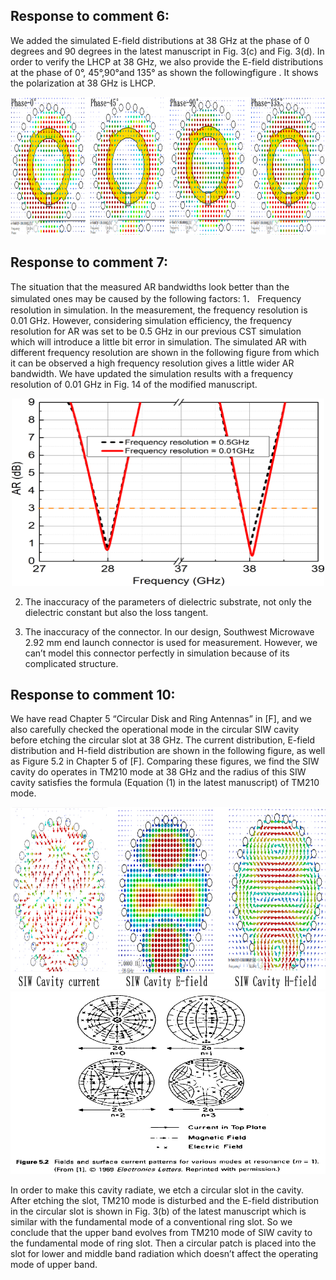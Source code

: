## Response to comment 6:
We added the simulated E-field distributions at 38 GHz at the phase of 0 degrees and 90 degrees in the latest manuscript in Fig. 3(c) and Fig. 3(d). In order to verify the LHCP at 38 GHz, we also provide the E-field distributions at the phase of 0°, 45°,90°and 135° as shown the followingfigure . It shows the polarization at 38 GHz is LHCP.<div align=center><img src="https://github.com/dannychk/A-Millimeter-Wave-Triple-band-SIW-Antenna-with-Dual-sense-Circular-Polarization/blob/master/Response to Reviewer 1/Upper_band_LHCP.png" width="850" height="220" /></div>

## Response to comment 7:
 The situation that the measured AR bandwidths look better than the simulated ones may be caused by the following factors:
1．	Frequency resolution in simulation. In the measurement, the frequency resolution is 0.01 GHz. However, considering simulation efficiency, the frequency resolution for AR was set to be 0.5 GHz in our previous CST simulation which will introduce a little bit error in simulation. The simulated AR with different frequency resolution are shown in the following figure from which it can be observed a high frequency resolution gives a little wider AR bandwidth. We have updated the simulation results with a frequency resolution of 0.01 GHz in Fig. 14 of the modified manuscript. 

<div align=center><img src="https://github.com/dannychk/A-Millimeter-Wave-Triple-band-SIW-Antenna-with-Dual-sense-Circular-Polarization/blob/master/different scale AR comparison.png" width="500" height="300" /></div>

2. The inaccuracy of the parameters of dielectric substrate, not only the dielectric constant but also the loss tangent. 

3. The inaccuracy of the connector. In our design, Southwest Microwave 2.92 mm end launch connector is used for measurement. However, we can’t model this connector perfectly in simulation because of its complicated structure.


## Response to comment 10:
We have read Chapter 5 “Circular Disk and Ring Antennas” in [F], and we also carefully checked the operational mode in the circular SIW cavity before etching the circular slot at 38 GHz. The current distribution, E-field distribution and H-field distribution are shown in the following figure, as well as Figure 5.2 in Chapter 5 of [F]. Comparing these figures, we find the SIW cavity do operates in TM210 mode at 38 GHz and the radius of this SIW cavity satisfies the formula (Equation (1) in the latest manuscript) of TM210 mode. 

<div align=center><img src="https://github.com/dannychk/A-Millimeter-Wave-Triple-band-SIW-Antenna-with-Dual-sense-Circular-Polarization/blob/master/Response to Reviewer 1/TM210.png" width="850" height="292" /></div>

<div align=center><img src="https://github.com/dannychk/A-Millimeter-Wave-Triple-band-SIW-Antenna-with-Dual-sense-Circular-Polarization/blob/master/Response to Reviewer 1/TM210_Modle.png" width="850" height="292" /></div>

In order to make this cavity radiate, we etch a circular slot in the cavity. After etching the slot, TM210 mode is disturbed and the E-field distribution in the circular slot is shown in Fig. 3(b) of the latest manuscript which is similar with the fundamental mode of a conventional ring slot. So we conclude that the upper band evolves from TM210 mode of SIW cavity to the fundamental mode of ring slot. Then a circular patch is placed into the slot for lower and middle band radiation which doesn’t affect the operating mode of upper band.